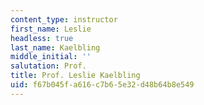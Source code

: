 ```yaml
---
content_type: instructor
first_name: Leslie
headless: true
last_name: Kaelbling
middle_initial: ''
salutation: Prof.
title: Prof. Leslie Kaelbling
uid: f67b045f-a616-c7b6-5e32-d48b64b8e549
---
```

